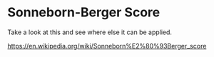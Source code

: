 # Sonneborn-Berger Score

Take a look at this and see where else it can be applied.


https://en.wikipedia.org/wiki/Sonneborn%E2%80%93Berger_score

